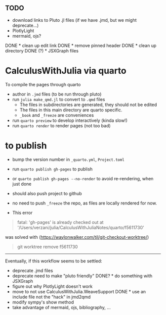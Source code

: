 ## TODO

* download links to Pluto .jl files (if we have .jmd, but we might deprecate...)
* PlotlyLight
* mermaid, ojs?

DONE * clean up edit link
DONE * remove pinned header
DONE * clean up directory
DONE (?) * JSXGraph files

# CalculusWithJulia via quarto

To compile the pages through quarto


* author in `.jmd` files (to be run through pluto)
* run `julia make_qmd.jl` to convert to `.qmd` files
  - The files in subdirectories are generated, they should not be edited
  - The files in this main directory are quarto specific.
  - `_book` and `_freeze` are conveniences
* run `quarto preview` to develop interactively (kinda slow!)
* run `quarto render` to render pages (not too bad)

# to publish

* bump the version number in `_quarto.yml`, `Project.toml`
* run `quarto publish gh-pages` to publish
* or `quarto publish gh-pages --no-render` to avoid re-rendering, when just done
* should also push project to github
* no need to push `_freeze` the repo, as files are locally rendered for now.

* This error
> fatal: 'gh-pages' is already checked out at '/Users/verzani/julia/CalculusWithJuliaNotes/quarto/f5611730'

was solved with (https://waylonwalker.com/til/git-checkout-worktree/)

> git worktree remove f5611730




---
Eventually, if this workflow seems to be settled:

* deprecate .jmd files
* deprecate need to make "pluto friendly"
DONE? * do something with JSXGraph
* figure out why PlotlyLight doesn't work
* move to not use CalculusWithJulia.WeaveSupport
DONE * use an include file not the "hack" in jmd2qmd
* modify sympy's show method
* take advantage of mermaid, ojs, bibliography, ...
